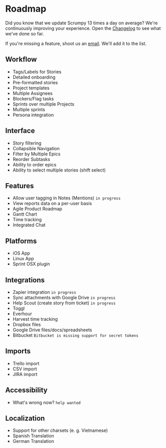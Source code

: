# Roadmap

Did you know that we update Scrumpy 13 times a day on average? We're continuously improving your experience. Open the [Changelog](https://scrumpy.io/changelog) to see what we've done so far.

If you're missing a feature, shoot us an [email](mailto:support@scrumpy.io). We'll add it to the list.

## Workflow
* Tags/Labels for Stories
* Detailed onboarding
* Pre-formatted stories
* Project templates
* Multiple Assignees
* Blockers/Flag tasks
* Sprints over multiple Projects
* Multiple sprints
* Persona integration

## Interface
* Story filtering
* Collapsible Navigation
* Filter by Multiple Epics
* Reorder Subtasks
* Ability to order epics
* Ability to select multiple stories (shift select)

## Features
* Allow user tagging in Notes (Mentions) `in progress`
* View reports data on a per-user basis
* Agile Product Roadmap
* Gantt Chart
* Time tracking
* Integrated Chat

## Platforms
* iOS App
* Linux App
* Sprint OSX plugin

## Integrations
* Zapier integration `in progress`
* Sync attachments with Google Drive `in progress`
* Help Scout (create story from ticket) `in progress`
* Toggl
* Everhour
* Harvest time tracking
* Dropbox files
* Google Drive files/docs/spreadsheets
* Bitbucket `Bitbucket is missing support for secret tokens`

## Imports
* Trello import
* CSV import
* JIRA import

## Accessibility
* What's wrong now? `help wanted`

## Localization
* Support for other charsets (e. g. Vietnamese)
* Spanish Translation
* German Translation
